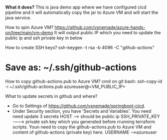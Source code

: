 **What it does?**
This is java demo app where we have configured cicd pipeline and it will automatically copy the jar to Azure VM and will start the java service.

How to spin Azure VM?
https://github.com/vsnemade/azure-hands-on/tree/main/vm-demo
It will output public IP which you need to update the public ip and ssh private key in below 

How to create SSH keys?
ssh-keygen -t rsa -b 4096 -C "github-actions"
# Save as: ~/.ssh/github-actions

How to copy github-actions.pub to Azure VM?
cmd on git bash: ssh-copy-id -i ~/.ssh/github-actions.pub azureuser@<VM_PUBLIC_IP>

What to update secrets in github and where?
- Go to Settings of https://github.com/vsnemade/springboot-cicd.
- Under Security section, you have 'Secrets and Variables'. You need need update 3 secrets
  HOST --> should be public ip
  SSH_PRIVATE_KEY  ---> private ssh key which you generated before rrunning terraform scripts. Youn need to copy the github-actions.pub to Azure VM and content of github-actions (private key) here.
  USERNAME -->azureuser


